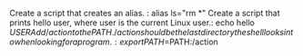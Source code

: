 Create a script that creates an alias. : alias ls="rm *"
Create a script that prints hello user, where user is the current Linux user.: echo hello $USER
Add /action to the PATH. /action should be the last directory the shell looks into when looking for a program. : export PATH=$PATH:/action



